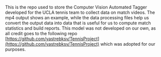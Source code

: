 This is the repo used to store the Computer Vision Automated Tagger developed for the UCLA tennis team to collect data on match videos. The mp4 output shows an example, while the data processing files help us convert the output data into data that is useful for us to compute match statistics and build reports. This model was not developed on our own, as all credit goes to the following repo [https://github.com/yastrebksv/TennisProject](https://github.com/yastrebksv/TennisProject) which was adopted for our purposes.
